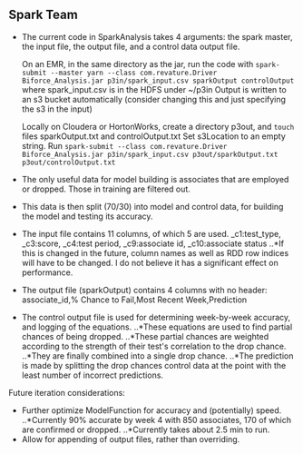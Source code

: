 ## Spark Team
* The current code in SparkAnalysis takes 4 arguments:
  the spark master, the input file, the output file, and a control data output file.
  
  
  On an EMR, in the same directory as the jar, run the code with
  `spark-submit --master yarn --class com.revature.Driver Biforce_Analysis.jar p3in/spark_input.csv sparkOutput controlOutput`
  where spark_input.csv is in the HDFS under ~/p3in
  Output is written to an s3 bucket automatically (consider changing this and just specifying the s3 in the input)
  
  Locally on Cloudera or HortonWorks, create a directory p3out, and `touch` files sparkOutput.txt and controlOutput.txt
  Set s3Location to an empty string.
  Run `spark-submit --class com.revature.Driver Biforce_Analysis.jar p3in/spark_input.csv p3out/sparkOutput.txt p3out/controlOutput.txt`
  
  
* The only useful data for model building is associates that are employed or dropped. Those in training are filtered out.
* This data is then split (70/30) into model and control data, for building the model and testing its accuracy.

* The input file contains 11 columns, of which 5 are used. _c1:test_type, _c3:score, _c4:test period, _c9:associate id, _c10:associate status
..*If this is changed in the future, column names as well as RDD row indices will have to be changed. I do not believe it has a significant effect on performance.
* The output file (sparkOutput) contains 4 columns with no header: associate_id,% Chance to Fail,Most Recent Week,Prediction
* The control output file is used for determining week-by-week accuracy, and logging of the equations.
..*These equations are used to find partial chances of being dropped.
..*These partial chances are weighted according to the strength of their test's correlation to the drop chance.
..*They are finally combined into a single drop chance.
..*The prediction is made by splitting the drop chances control data at the point with the least number of incorrect predictions.

Future iteration considerations:
- Further optimize ModelFunction for accuracy and (potentially) speed. 
..*Currently 90% accurate by week 4 with 850 associates, 170 of which are confirmed or dropped.
..*Currently takes about 2.5 min to run.
- Allow for appending of output files, rather than overriding.